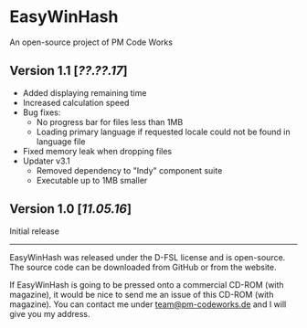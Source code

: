 ﻿EasyWinHash
===========

An open-source project of PM Code Works

Version 1.1  [*??.??.17*]
-----------

* Added displaying remaining time
* Increased calculation speed
* Bug fixes:
  * No progress bar for files less than 1MB
  * Loading primary language if requested locale could not be found in language file
* Fixed memory leak when dropping files
* Updater v3.1
  * Removed dependency to "Indy" component suite
  * Executable up to 1MB smaller

Version 1.0  [*11.05.16*]
-----------

Initial release

--------------------------------------------------------------------------------
EasyWinHash was released under the D-FSL license and is open-source. The source code can be downloaded from GitHub or from the website.

If EasyWinHash is going to be pressed onto a commercial CD-ROM (with magazine), it would be nice to send me an issue of this CD-ROM (with magazine). You can contact me under team@pm-codeworks.de and I will give you my address.
